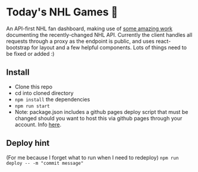 # Today's NHL Games :ice_hockey:
An API-first NHL fan dashboard, making use of [some amazing work](https://gitlab.com/dword4/nhlapi/-/blob/master/stats-api.md) documenting the recently-changed NHL API. Currently the client handles all requests through a proxy as the endpoint is public, and uses react-bootstrap for layout and a few helpful components. Lots of things need to be fixed or added :)

## Install
- Clone this repo
- cd into cloned directory
- `npm install` the dependencies
- `npm run start`
- Note: package.json includes a github pages deploy script that must be changed should you want to host this via github pages through your account. Info [here](https://github.com/gitname/react-gh-pages).

## Deploy hint
(For me because I forget what to run when I need to redeploy) `npm run deploy -- -m "commit message"`